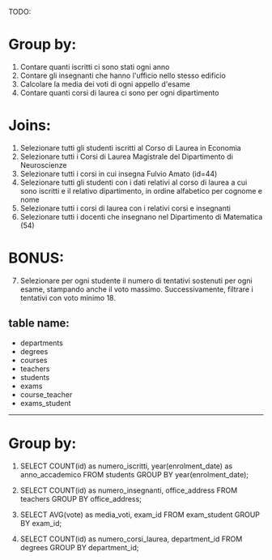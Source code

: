 TODO:

# Group by:

1. Contare quanti iscritti ci sono stati ogni anno
2. Contare gli insegnanti che hanno l'ufficio nello stesso edificio
3. Calcolare la media dei voti di ogni appello d'esame
4. Contare quanti corsi di laurea ci sono per ogni dipartimento

# Joins:

1. Selezionare tutti gli studenti iscritti al Corso di Laurea in Economia
2. Selezionare tutti i Corsi di Laurea Magistrale del Dipartimento di Neuroscienze
3. Selezionare tutti i corsi in cui insegna Fulvio Amato (id=44)
4. Selezionare tutti gli studenti con i dati relativi al corso di laurea a cui sono iscritti e il relativo dipartimento, in ordine alfabetico per cognome e nome
5. Selezionare tutti i corsi di laurea con i relativi corsi e insegnanti
6. Selezionare tutti i docenti che insegnano nel Dipartimento di Matematica (54)

# BONUS:

7. Selezionare per ogni studente il numero di tentativi sostenuti per ogni esame, stampando anche il voto massimo. Successivamente, filtrare i tentativi con voto minimo 18.

## table name:

- departments
- degrees
- courses
- teachers
- students
- exams
- course_teacher
- exams_student

---

# Group by:

1.  SELECT COUNT(id) as numero_iscritti, year(enrolment_date) as anno_accademico
    FROM students
    GROUP BY year(enrolment_date);

2.  SELECT COUNT(id) as numero_insegnanti, office_address
    FROM teachers
    GROUP BY office_address;

3.  SELECT AVG(vote) as media_voti, exam_id
    FROM exam_student
    GROUP BY exam_id;

4.  SELECT COUNT(id) as numero_corsi_laurea, department_id
    FROM degrees
    GROUP BY department_id;
